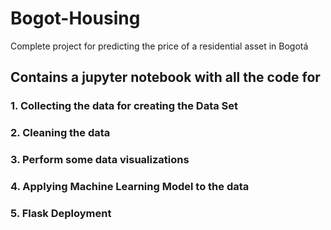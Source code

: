 # Bogot-Housing
Complete project for predicting the price of a residential asset in Bogotá

## Contains a jupyter notebook with all the code for 

### 1. Collecting the data for creating the Data Set
### 2. Cleaning the data
### 3. Perform some data visualizations
### 4. Applying Machine Learning Model to the data
### 5. Flask Deployment

